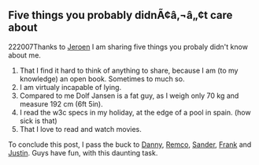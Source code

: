<article><h1>Five things you probably didnÃ¢â‚¬â„¢t care about</h1><time><span class="day">2</span><span class="month">2</span><span class="year">2007</span></time>Thanks to <a href="http://blog.leenarts.net/" title="jeroen leenarts">Jeroen</a> I am sharing five things you probaly didn't know about me.<ol><li>That I find it hard to think of anything to share, because I am (to my knowledge) an open book. Sometimes to much so.</li><li>I am virtualy incapable of lying.</li><li>Compared to me Dolf Jansen is a fat guy, as I weigh only 70 kg and measure 192 cm (6ft 5in).</li><li>I read the w3c specs in my holiday, at the edge of a pool in spain. (how sick is that)</li><li>That I love to read and watch movies.</li></ol>To conclude this post, I pass the buck to <a href="http://www.blog.dannynet.net/" title="danny's blog">Danny</a>, <a href="http://blog.remvee.net/" title="remco">Remco</a>, <a href="http://sanderspies.blogspot.com/" title="sander">Sander</a>, <a href="http://usability.blieb.nl/index.php" title="Frank">Frank</a> and <a href="http://juice10.com/blog/" title="justin">Justin</a>. Guys have fun, with this daunting task.</article>